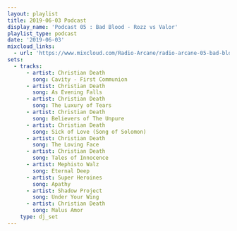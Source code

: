 ```yaml
---
layout: playlist
title: 2019-06-03 Podcast
display_name: 'Podcast 05 : Bad Blood - Rozz vs Valor'
playlist_type: podcast
date: '2019-06-03'
mixcloud_links:
  - url: 'https://www.mixcloud.com/Radio-Arcane/radio-arcane-05-bad-blood-rozz-vs-valor'
sets:
  - tracks:
      - artist: Christian Death
        song: Cavity - First Communion
      - artist: Christian Death
        song: As Evening Falls
      - artist: Christian Death
        song: The Luxury of Tears
      - artist: Christian Death
        song: Believers of The Unpure
      - artist: Christian Death
        song: Sick of Love (Song of Solomon)
      - artist: Christian Death
        song: The Loving Face
      - artist: Christian Death
        song: Tales of Innocence
      - artist: Mephisto Walz
        song: Eternal Deep
      - artist: Super Heroines
        song: Apathy
      - artist: Shadow Project
        song: Under Your Wing
      - artist: Christian Death
        song: Malus Amor
    type: dj_set
---
```

